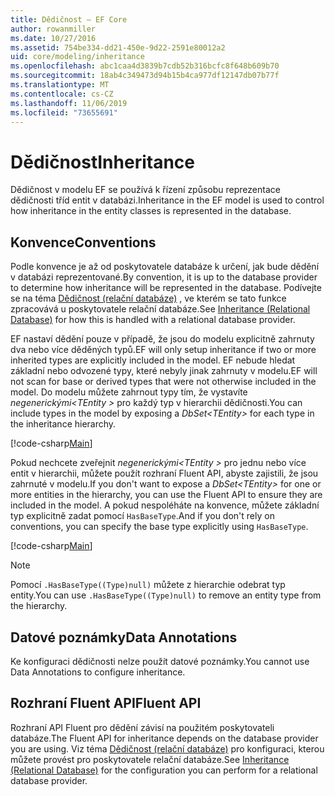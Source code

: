 ```yaml
---
title: Dědičnost – EF Core
author: rowanmiller
ms.date: 10/27/2016
ms.assetid: 754be334-dd21-450e-9d22-2591e80012a2
uid: core/modeling/inheritance
ms.openlocfilehash: abc1caa4d3839b7cdb52b316bcfc8f648b609b70
ms.sourcegitcommit: 18ab4c349473d94b15b4ca977df12147db07b77f
ms.translationtype: MT
ms.contentlocale: cs-CZ
ms.lasthandoff: 11/06/2019
ms.locfileid: "73655691"
---
```

# <a name="inheritance"></a><span data-ttu-id="32684-102">Dědičnost</span><span class="sxs-lookup"><span data-stu-id="32684-102">Inheritance</span></span>

<span data-ttu-id="32684-103">Dědičnost v modelu EF se používá k řízení způsobu reprezentace dědičnosti tříd entit v databázi.</span><span class="sxs-lookup"><span data-stu-id="32684-103">Inheritance in the EF model is used to control how inheritance in the entity classes is represented in the database.</span></span>

## <a name="conventions"></a><span data-ttu-id="32684-104">Konvence</span><span class="sxs-lookup"><span data-stu-id="32684-104">Conventions</span></span>

<span data-ttu-id="32684-105">Podle konvence je až od poskytovatele databáze k určení, jak bude dědění v databázi reprezentované.</span><span class="sxs-lookup"><span data-stu-id="32684-105">By convention, it is up to the database provider to determine how inheritance will be represented in the database.</span></span> <span data-ttu-id="32684-106">Podívejte se na téma [Dědičnost (relační databáze)](relational/inheritance.md) , ve kterém se tato funkce zpracovává u poskytovatele relační databáze.</span><span class="sxs-lookup"><span data-stu-id="32684-106">See [Inheritance (Relational Database)](relational/inheritance.md) for how this is handled with a relational database provider.</span></span>

<span data-ttu-id="32684-107">EF nastaví dědění pouze v případě, že jsou do modelu explicitně zahrnuty dva nebo více děděných typů.</span><span class="sxs-lookup"><span data-stu-id="32684-107">EF will only setup inheritance if two or more inherited types are explicitly included in the model.</span></span> <span data-ttu-id="32684-108">EF nebude hledat základní nebo odvozené typy, které nebyly jinak zahrnuty v modelu.</span><span class="sxs-lookup"><span data-stu-id="32684-108">EF will not scan for base or derived types that were not otherwise included in the model.</span></span> <span data-ttu-id="32684-109">Do modelu můžete zahrnout typy tím, že vystavíte *negenerickými\<TEntity >* pro každý typ v hierarchii dědičnosti.</span><span class="sxs-lookup"><span data-stu-id="32684-109">You can include types in the model by exposing a *DbSet\<TEntity>* for each type in the inheritance hierarchy.</span></span>

[!code-csharp[Main](../../../samples/core/Modeling/Conventions/InheritanceDbSets.cs?highlight=3-4&name=Model)]

<span data-ttu-id="32684-110">Pokud nechcete zveřejnit *negenerickými\<TEntity >* pro jednu nebo více entit v hierarchii, můžete použít rozhraní Fluent API, abyste zajistili, že jsou zahrnuté v modelu.</span><span class="sxs-lookup"><span data-stu-id="32684-110">If you don't want to expose a *DbSet\<TEntity>* for one or more entities in the hierarchy, you can use the Fluent API to ensure they are included in the model.</span></span>
<span data-ttu-id="32684-111">A pokud nespoléháte na konvence, můžete základní typ explicitně zadat pomocí `HasBaseType`.</span><span class="sxs-lookup"><span data-stu-id="32684-111">And if you don't rely on conventions, you can specify the base type explicitly using `HasBaseType`.</span></span>

[!code-csharp[Main](../../../samples/core/Modeling/Conventions/InheritanceModelBuilder.cs?highlight=7&name=Context)]

> [!NOTE]
> <span data-ttu-id="32684-112">Pomocí `.HasBaseType((Type)null)` můžete z hierarchie odebrat typ entity.</span><span class="sxs-lookup"><span data-stu-id="32684-112">You can use `.HasBaseType((Type)null)` to remove an entity type from the hierarchy.</span></span>

## <a name="data-annotations"></a><span data-ttu-id="32684-113">Datové poznámky</span><span class="sxs-lookup"><span data-stu-id="32684-113">Data Annotations</span></span>

<span data-ttu-id="32684-114">Ke konfiguraci dědičnosti nelze použít datové poznámky.</span><span class="sxs-lookup"><span data-stu-id="32684-114">You cannot use Data Annotations to configure inheritance.</span></span>

## <a name="fluent-api"></a><span data-ttu-id="32684-115">Rozhraní Fluent API</span><span class="sxs-lookup"><span data-stu-id="32684-115">Fluent API</span></span>

<span data-ttu-id="32684-116">Rozhraní API Fluent pro dědění závisí na použitém poskytovateli databáze.</span><span class="sxs-lookup"><span data-stu-id="32684-116">The Fluent API for inheritance depends on the database provider you are using.</span></span> <span data-ttu-id="32684-117">Viz téma [Dědičnost (relační databáze)](relational/inheritance.md) pro konfiguraci, kterou můžete provést pro poskytovatele relační databáze.</span><span class="sxs-lookup"><span data-stu-id="32684-117">See [Inheritance (Relational Database)](relational/inheritance.md) for the configuration you can perform for a relational database provider.</span></span>
